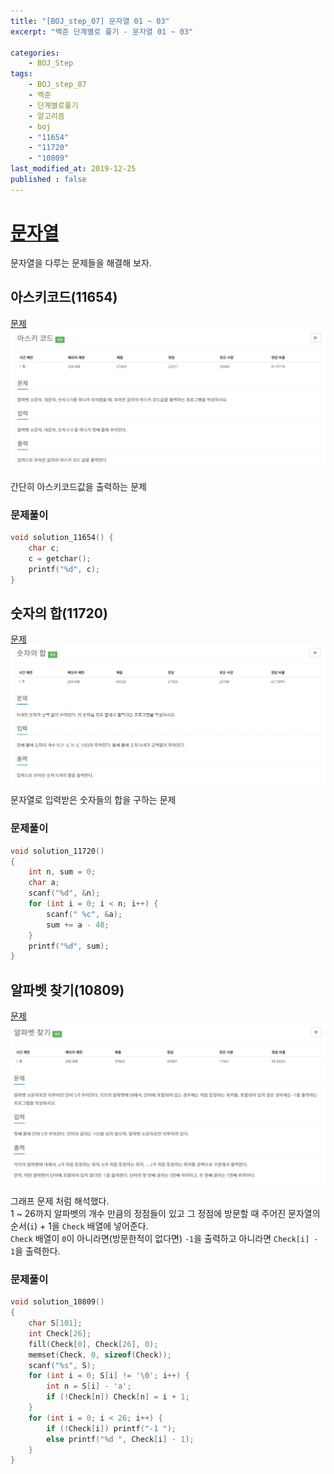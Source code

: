 ```yaml
---
title: "[BOJ_step_07] 문자열 01 ~ 03"
excerpt: "백준 단계별로 풀기 - 문자열 01 ~ 03"

categories:
    - BOJ_Step
tags:
    - BOJ_step_07
    - 백준
    - 단계별로풀기
    - 알고리즘
    - boj
    - "11654"
    - "11720"
    - "10809"
last_modified_at: 2019-12-25
published : false
---
```

# [문자열](https://www.acmicpc.net/step/7)  
문자열을 다루는 문제들을 해결해 보자.  
  
## 아스키코드(11654)
[문제](https://www.acmicpc.net/problem/11654)  
[![](/assets/BOJ-step/2019-12-25-BOJstep-07-01-img01.jpg)](/assets/BOJ-step/2019-12-25-BOJstep-07-01-img01.jpg)  
  
간단히 아스키코드값을 출력하는 문제  

### 문제풀이  
```cpp
void solution_11654() {
	char c;
	c = getchar();
	printf("%d", c);
}
```  
  

## 숫자의 합(11720)  
[문제](https://www.acmicpc.net/problem/11720)  
[![](/assets/BOJ-step/2019-12-25-BOJstep-07-01-img02.jpg)](/assets/BOJ-step/2019-12-25-BOJstep-07-01-img02.jpg)  
  
문자열로 입력받은 숫자들의 합을 구하는 문제  

### 문제풀이
```cpp
void solution_11720()
{
	int n, sum = 0;
	char a;
	scanf("%d", &n);
	for (int i = 0; i < n; i++) {
		scanf(" %c", &a);
		sum += a - 48;
	}
	printf("%d", sum);
}
```  
  
## 알파벳 찾기(10809)  
[문제](https://www.acmicpc.net/problem/10809)  
[![](/assets/BOJ-step/2019-12-25-BOJstep-07-01-img03.jpg)](/assets/BOJ-step/2019-12-25-BOJstep-07-01-img03.jpg)  
  
그래프 문제 처럼 해석했다.  
1 ~ 26까지 알파벳의 개수 만큼의 정점들이 있고 그 정점에 방문할 때 주어진 문자열의 순서(`i`) + 1을 `Check` 배열에 넣어준다.  
`Check` 배열이 `0`이 아니라면(방문한적이 없다면) `-1`을 출력하고 아니라면 `Check[i] - 1`을 출력한다.

### 문제풀이
```cpp
void solution_10809()
{
	char S[101];
	int Check[26];
	fill(Check[0], Check[26], 0);
	memset(Check, 0, sizeof(Check));
	scanf("%s", S);
	for (int i = 0; S[i] != '\0'; i++) {
		int n = S[i] - 'a';
		if (!Check[n]) Check[n] = i + 1;
	}
	for (int i = 0; i < 26; i++) {
		if (!Check[i]) printf("-1 ");
		else printf("%d ", Check[i] - 1);
	}
}
```  
